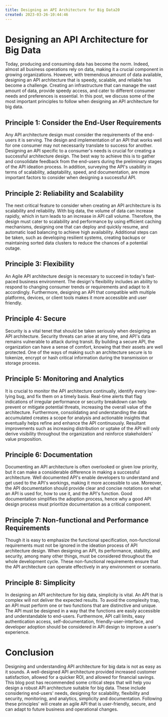 ```yaml
---
title: Designing an API Architecture for Big Data20
created: 2023-03-26-10:44:46
---
```


# Designing an API Architecture for Big Data

Today, producing and consuming data has become the norm. Indeed, almost all business operations rely on data, making it a crucial component in growing organizations. However, with tremendous amount of data available, designing an API architecture that is speedy, scalable, and reliable has become a challenge. Creating an infrastructure that can manage the vast amount of data, provide speedy access, and cater to different consumer needs and preferences is essential. In this post, we discuss some of the most important principles to follow when designing an API architecture for big data. 

## Principle 1: Consider the End-User Requirements

Any API architecture design must consider the requirements of the end-users it is serving. The design and implementation of an API that works well for one consumer may not necessarily translate to success for another. Designing an API specific to a consumer's needs is crucial for creating a successful architecture design. The best way to achieve this is to gather and consolidate feedback from the end-users during the preliminary stages of the API ideation process. In addition, surveying the API's usability in terms of scalability, adaptability, speed, and documentation, are more important factors to consider when designing a successful API.

## Principle 2: Reliability and Scalability

The next critical feature to consider when creating an API architecture is its scalability and reliability. With big data, the volume of data can increase rapidly, which in turn leads to an increase in API call volume. Therefore, the design must cater to scalability and performance by using efficient caching mechanisms, designing one that can deploy and quickly resume, and automatic load balancing to achieve high availability. Additional steps can be taken, such as developing resilient systems, creating backups or maintaining sorted data clusters to reduce the chances of a potential outage.

## Principle 3: Flexibility

An Agile API architecture design is necessary to succeed in today's fast-paced business environment. The design's flexibility includes an ability to respond to changing consumer trends or requirements and adapt to it accordingly. Furthermore, designing an API that compatible with multiple platforms, devices, or client tools makes it more accessible and user friendly.

## Principle 4: Secure 

Security is a vital tenet that should be taken seriously when designing an API architecture. Security threats can arise at any time, and API's data remains vulnerable to attack during transit. By building a secure API, the organization can have a sense of comfort, knowing that their assets are well protected. One of the ways of making such an architecture secure is to tokenize, encrypt or hash critical information during the transmission or storage process.

## Principle 5: Monitoring and Analytics

It is crucial to monitor the API architecture continually, identify every low-lying bug, and fix them on a timely basis. Real-time alerts that flag indications of irregular performance or security breakdown can help prevent or mitigate potential threats, increasing the overall value of the architecture. Furthermore, consolidating and understanding the data accumulated creates a scope for analysis and actionable insights that eventually helps refine and enhance the API continuously. Resultant improvements such as increasing distribution or uptake of the API will only derive visibility throughout the organization and reinforce stakeholders' value proposition.

## Principle 6: Documentation

Documenting an API architecture is often overlooked or given low priority, but it can make a considerable difference in making a successful architecture. Well documented API's enable developers to understand and get used to the API's workings, making it more accessible to use. Moreover, the API documentation should provide clear and concise notations on what an API is used for, how to use it, and the API's function. Good documentation simplifies the adoption process, hence why a good API design process must prioritize documentation as a critical component.

## Principle 7: Non-functional and Performance Requirements 

Though it is easy to emphasize the functional specification, non-functional requirements must not be ignored in the ideation process of API architecture design. When designing an API, its performance, stability, and security, among many other things, must be considered throughout the whole development cycle. These non-functional requirements ensure that the API architecture can operate effectively in any environment or scenario. 

## Principle 8: Simplicity 

In designing an API architecture for big data, simplicity is vital. An API that is complex will not deliver the expected results. To avoid the complexity trap, an API must perform one or two functions that are distinctive and unique. The API must be designed in a way that the functions are easily accessible and understandable to end-users. Furthermore, API call limits, easy authentication access, self-documentation, friendly-user-interface, and developer adoption should be considered in API design to improve a user's experience.

# Conclusion

Designing and understanding API architecture for big data is not as easy as it sounds. A well-designed API architecture provided increased customer satisfaction, allowed for a quicker ROI, and allowed for financial savings. This blog post has recommended some critical steps that will help you design a robust API architecture suitable for big data. These include considering end-users' needs, designing for scalability, flexibility and security, monitoring, and analytics, simplicity and documentation. Following these principles' will create an agile API that is user-friendly, secure, and can adapt to future business and operational changes.
